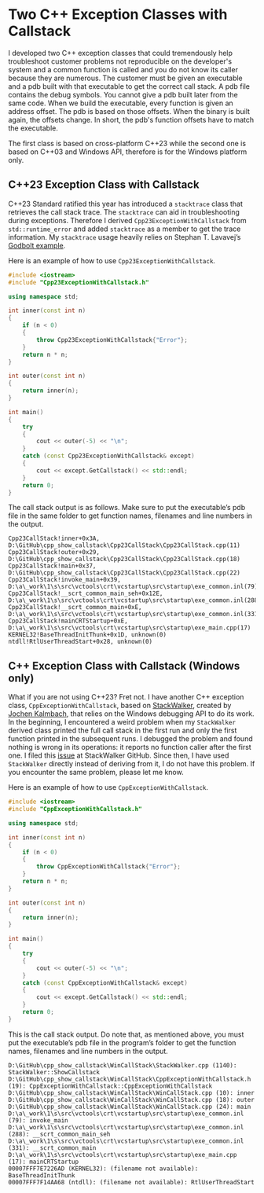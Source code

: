 # Two C++ Exception Classes with Callstack

I developed two C++ exception classes that could tremendously help troubleshoot customer problems not reproducible on the developer's system and a common function is called and you do not know its caller because they are numerous. The customer must be given an executable and a pdb built with that executable to get the correct call stack. A pdb file contains the debug symbols. You cannot give a pdb built later from the same code. When we build the executable, every function is given an address offset. The pdb is based on those offsets. When the binary is built again, the offsets change. In short, the pdb's function offsets have to match the executable.

The first class is based on cross-platform C++23 while the second one is based on C++03 and Windows API, therefore is for the Windows platform only.

## C++23 Exception Class with Callstack

C++23 Standard ratified this year has introduced a `stacktrace` class that retrieves the call stack trace. The `stacktrace` can aid in troubleshooting during exceptions. Therefore I derived `Cpp23ExceptionWithCallstack` from `std::runtime_error` and added `stacktrace` as a member to get the trace information. My `stacktrace` usage heavily relies on Stephan T. Lavavej’s [Godbolt example](https://godbolt.org/z/MWfxKj43a).

Here is an example of how to use `Cpp23ExceptionWithCallstack`.

```Cpp
#include <iostream>
#include "Cpp23ExceptionWithCallstack.h"

using namespace std;

int inner(const int n)
{
    if (n < 0) 
    {
        throw Cpp23ExceptionWithCallstack{"Error"};
    }
    return n * n;
}

int outer(const int n) 
{
    return inner(n);
}

int main() 
{
    try 
    {
        cout << outer(-5) << "\n";
    }
    catch (const Cpp23ExceptionWithCallstack& except) 
    {
        cout << except.GetCallstack() << std::endl;
    }
    return 0;
}
```

The call stack output is as follows. Make sure to put the executable’s pdb file in the same folder to get function names, filenames and line numbers in the output.

```
Cpp23CallStack!inner+0x3A, D:\GitHub\cpp_show_callstack\Cpp23CallStack\Cpp23CallStack.cpp(11)
Cpp23CallStack!outer+0x29, D:\GitHub\cpp_show_callstack\Cpp23CallStack\Cpp23CallStack.cpp(18)
Cpp23CallStack!main+0x37, D:\GitHub\cpp_show_callstack\Cpp23CallStack\Cpp23CallStack.cpp(22)
Cpp23CallStack!invoke_main+0x39, D:\a\_work\1\s\src\vctools\crt\vcstartup\src\startup\exe_common.inl(79)
Cpp23CallStack!__scrt_common_main_seh+0x12E, D:\a\_work\1\s\src\vctools\crt\vcstartup\src\startup\exe_common.inl(288)
Cpp23CallStack!__scrt_common_main+0xE, D:\a\_work\1\s\src\vctools\crt\vcstartup\src\startup\exe_common.inl(331)
Cpp23CallStack!mainCRTStartup+0xE, D:\a\_work\1\s\src\vctools\crt\vcstartup\src\startup\exe_main.cpp(17)
KERNEL32!BaseThreadInitThunk+0x1D, unknown(0)
ntdll!RtlUserThreadStart+0x28, unknown(0)
```

## C++ Exception Class with Callstack (Windows only)

What if you are not using C++23? Fret not. I have another C++ exception class, `CppExceptionWithCallstack`, based on [StackWalker](https://github.com/JochenKalmbach/StackWalker), created by [Jochen Kalmbach](https://github.com/JochenKalmbach), that relies on the Windows debugging API to do its work. In the beginning, I encountered a weird problem when my `StackWalker` derived class printed the full call stack in the first run and only the first function printed in the subsequent runs. I debugged the problem and found nothing is wrong in its operations: it reports no function caller after the first one. I filed this [issue](https://github.com/JochenKalmbach/StackWalker/issues/55) at StackWalker GitHub. Since then, I have used `StackWalker` directly instead of deriving from it, I do not have this problem. If you encounter the same problem, please let me know.

Here is an example of how to use `CppExceptionWithCallstack`.

```Cpp
#include <iostream>
#include "CppExceptionWithCallstack.h"

using namespace std;

int inner(const int n) 
{
    if (n < 0) 
    {
        throw CppExceptionWithCallstack{"Error"};
    }
    return n * n;
}

int outer(const int n) 
{
    return inner(n);
}

int main() 
{
    try 
    {
        cout << outer(-5) << "\n";
    }
    catch (const CppExceptionWithCallstack& except) 
    {
        cout << except.GetCallstack() << std::endl;
    }
    return 0;
}
```

This is the call stack output. Do note that, as mentioned above, you must put the executable’s pdb file in the program’s folder to get the function names, filenames and line numbers in the output.

```
D:\GitHub\cpp_show_callstack\WinCallStack\StackWalker.cpp (1140): StackWalker::ShowCallstack
D:\GitHub\cpp_show_callstack\WinCallStack\CppExceptionWithCallstack.h (19): CppExceptionWithCallstack::CppExceptionWithCallstack
D:\GitHub\cpp_show_callstack\WinCallStack\WinCallStack.cpp (10): inner
D:\GitHub\cpp_show_callstack\WinCallStack\WinCallStack.cpp (18): outer
D:\GitHub\cpp_show_callstack\WinCallStack\WinCallStack.cpp (24): main
D:\a\_work\1\s\src\vctools\crt\vcstartup\src\startup\exe_common.inl (79): invoke_main
D:\a\_work\1\s\src\vctools\crt\vcstartup\src\startup\exe_common.inl (288): __scrt_common_main_seh
D:\a\_work\1\s\src\vctools\crt\vcstartup\src\startup\exe_common.inl (331): __scrt_common_main
D:\a\_work\1\s\src\vctools\crt\vcstartup\src\startup\exe_main.cpp (17): mainCRTStartup
00007FFF7E7226AD (KERNEL32): (filename not available): BaseThreadInitThunk
00007FFF7F14AA68 (ntdll): (filename not available): RtlUserThreadStart
```
